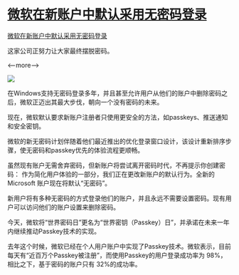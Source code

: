 # [微软在新账户中默认采用无密码登录](https://github.com/jaaleng/jaaleng.github.io/issues/215)

[微软在新账户中默认采用无密码登录](https://www.theverge.com/news/659929/microsoft-passwordless-passkeys-by-default)

这家公司正努力让大家最终摆脱密码。

<--more-->

![](https://pic.imgdd.cc/item/6814b2bc3c3a6234d31196f9.jpg)

在Windows支持无密码登录多年，并且甚至允许用户从他们的账户中删除密码之后，微软正迈出其最大步伐，朝向一个没有密码的未来。

现在，微软默认要求新账户注册者只使用更安全的方法，如passkeys、推送通知和安全密钥。

微软的新无密码计划伴随着他们最近推出的优化登录窗口设计，该设计重新排序步骤，使无密码和passkey优先的体验流程更顺畅。

虽然现有账户无需舍弃密码，但新账户将尝试离开密码时代，不再提示你创建密码：
作为简化用户体验的一部分，我们正在更改新账户的默认行为。全新的 Microsoft 账户现在将默认“无密码”。

新用户将有多种无密码的方式登录他们的账户，并且永远不需要设置密码。现有用户可以访问他们的账户设置来删除密码。

今天，微软将“世界密码日”更名为“世界密钥（Passkey）日”，并承诺在未来一年内继续推动Passkey技术的实现。

去年这个时候，微软已经在个人用户账户中实现了Passkey技术。微软表示，目前每天有“近百万个Passkey被注册”，而使用Passkey的用户登录成功率为 98%，相比之下，基于密码的账户只有 32%的成功率。
